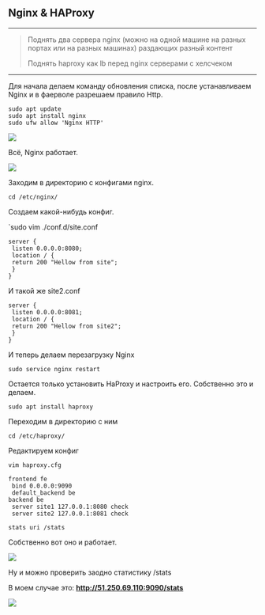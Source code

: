 ## Nginx & HAProxy


---

> Поднять два сервера nginx (можно на одной машине на разных портах или на разных машинах) раздающих разный контент
> 
> Поднять haproxy как lb перед nginx серверами с хелсчеком

---

Для начала делаем команду обновления списка, после устанавливаем Nginx и в фаерволе разрешаем правило Http.

```
sudo apt update
sudo apt install nginx
sudo ufw allow 'Nginx HTTP'
```
![](https://i.imgur.com/6veKLlN.png)

Всё, Nginx работает.

![](https://i.imgur.com/cVElQ9R.png)

Заходим в директорию с конфигами nginx.

`cd /etc/nginx/`

Создаем какой-нибудь конфиг.

`sudo vim ./conf.d/site.conf 

```
server {
 listen 0.0.0.0:8080;
 location / {
 return 200 "Hellow from site";
 }
}
```
И такой же site2.conf

```
server {
 listen 0.0.0.0:8081;
 location / {
 return 200 "Hellow from site2";
 }
}
```

И теперь делаем перезагрузку Nginx 

`sudo service nginx restart`

Остается только установить HaProxy и настроить его. Собственно это и делаем.

`sudo apt install haproxy`

Переходим в директорию с ним

`cd /etc/haproxy/`

Редактируем конфиг

`vim haproxy.cfg`


```
frontend fe
 bind 0.0.0.0:9090
 default_backend be
backend be
 server site1 127.0.0.1:8080 check
 server site2 127.0.0.1:8081 check

stats uri /stats
```
Собственно вот оно и работает.

![](https://i.imgur.com/Ak80g7I.png)

Ну и можно проверить заодно статистику /stats

В моем случае это: **http://51.250.69.110:9090/stats**

![](https://i.imgur.com/DUmjzB6.png)